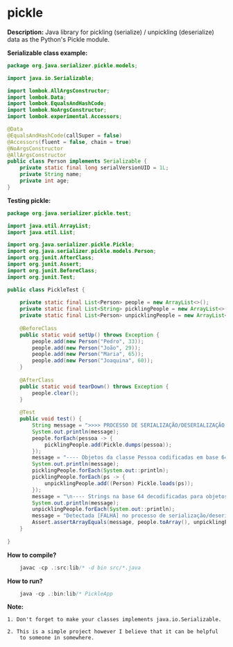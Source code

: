 pickle
===========

**Description:**
    Java library for pickling (serialize) / unpickling (deserialize) data as
    the Python's Pickle module.

**Serializable class example:**
```java
package org.java.serializer.pickle.models;

import java.io.Serializable;

import lombok.AllArgsConstructor;
import lombok.Data;
import lombok.EqualsAndHashCode;
import lombok.NoArgsConstructor;
import lombok.experimental.Accessors;

@Data
@EqualsAndHashCode(callSuper = false)
@Accessors(fluent = false, chain = true)
@NoArgsConstructor
@AllArgsConstructor
public class Person implements Serializable {
    private static final long serialVersionUID = 1L;
    private String name;
    private int age;
}
```

**Testing pickle:**
```java
package org.java.serializer.pickle.test;

import java.util.ArrayList;
import java.util.List;

import org.java.serializer.pickle.Pickle;
import org.java.serializer.pickle.models.Person;
import org.junit.AfterClass;
import org.junit.Assert;
import org.junit.BeforeClass;
import org.junit.Test;

public class PickleTest {
    
    private static final List<Person> people = new ArrayList<>();
    private static final List<String> picklingPeople = new ArrayList<>();
    private static final List<Person> unpicklingPeople = new ArrayList<>();
    
    @BeforeClass
    public static void setUp() throws Exception {
        people.add(new Person("Pedro", 33));
        people.add(new Person("João", 29));
        people.add(new Person("Maria", 65));
        people.add(new Person("Joaquina", 60));
    }
    
    @AfterClass
    public static void tearDown() throws Exception {
        people.clear();
    }
    
    @Test
    public void test() {
        String message = ">>>> PROCESSO DE SERIALIZAÇÃO/DESERIALIZAÇÃO ENTRE CODIFICAÇÃO BASE 64 E OBJECT <<<<\n";
        System.out.println(message);
        people.forEach(pessoa -> {
            picklingPeople.add(Pickle.dumps(pessoa));
        });
        message = "---- Objetos da classe Pessoa codificadas em base 64 ----\n";
        System.out.println(message);
        picklingPeople.forEach(System.out::println);
        picklingPeople.forEach(ps -> {
            unpicklingPeople.add((Person) Pickle.loads(ps));
        });
        message = "\n---- Strings na base 64 decodificadas para objetos da classe Pessoa ----\n";
        System.out.println(message);
        unpicklingPeople.forEach(System.out::println);
        message = "Detectada [FALHA] no processo de serialização/deserialização.";
        Assert.assertArrayEquals(message, people.toArray(), unpicklingPeople.toArray());
    }
    
}
```

**How to compile?**
```java
    javac -cp .:src:lib/* -d bin src/*.java
```

**How to run?**
```java
    java -cp .:bin:lib/* PickleApp
```

**Note:**

    1. Don't forget to make your classes implements java.io.Serializable.
    
	2. This is a simple project however I believe that it can be helpful 
	   	to someone in somewhere.
